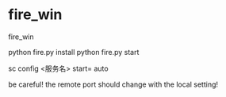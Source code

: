 # fire_win
fire_win



python fire.py install
python fire.py start


sc config <服务名> start= auto

be careful! the remote port should change with the local setting!

